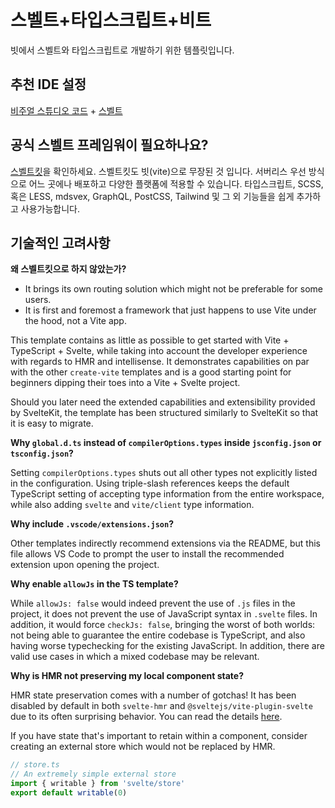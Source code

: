 # 스벨트+타입스크립트+비트

빗에서 스벨트와 타입스크립트로 개발하기 위한 템플릿입니다.

## 추천 IDE 설정

[비주얼 스튜디오 코드](https://code.visualstudio.com/) + [스벨트](https://marketplace.visualstudio.com/items?itemName=svelte.svelte-vscode)

## 공식 스벨트 프레임워이 필요하나요?

[스벨트킷](https://github.com/sveltejs/kit#readme)을 확인하세요.
스벨트킷도 빗(vite)으로 무장된 것 입니다. 
서버리스 우선 방식으로 어느 곳에나 배포하고 다양한 플랫폼에 적용할 수 있습니다.
타입스크립트, SCSS, 혹은 LESS, mdsvex, GraphQL, PostCSS, Tailwind 및 그 외 기능들을 쉽게 추가하고 사용가능합니다.

## 기술적인 고려사항

**왜 스벨트킷으로 하지 않았는가?**

- It brings its own routing solution which might not be preferable for some users.
- It is first and foremost a framework that just happens to use Vite under the hood, not a Vite app.

This template contains as little as possible to get started with Vite + TypeScript + Svelte, while taking into account the developer experience with regards to HMR and intellisense. It demonstrates capabilities on par with the other `create-vite` templates and is a good starting point for beginners dipping their toes into a Vite + Svelte project.

Should you later need the extended capabilities and extensibility provided by SvelteKit, the template has been structured similarly to SvelteKit so that it is easy to migrate.

**Why `global.d.ts` instead of `compilerOptions.types` inside `jsconfig.json` or `tsconfig.json`?**

Setting `compilerOptions.types` shuts out all other types not explicitly listed in the configuration. Using triple-slash references keeps the default TypeScript setting of accepting type information from the entire workspace, while also adding `svelte` and `vite/client` type information.

**Why include `.vscode/extensions.json`?**

Other templates indirectly recommend extensions via the README, but this file allows VS Code to prompt the user to install the recommended extension upon opening the project.

**Why enable `allowJs` in the TS template?**

While `allowJs: false` would indeed prevent the use of `.js` files in the project, it does not prevent the use of JavaScript syntax in `.svelte` files. In addition, it would force `checkJs: false`, bringing the worst of both worlds: not being able to guarantee the entire codebase is TypeScript, and also having worse typechecking for the existing JavaScript. In addition, there are valid use cases in which a mixed codebase may be relevant.

**Why is HMR not preserving my local component state?**

HMR state preservation comes with a number of gotchas! It has been disabled by default in both `svelte-hmr` and `@sveltejs/vite-plugin-svelte` due to its often surprising behavior. You can read the details [here](https://github.com/rixo/svelte-hmr#svelte-hmr).

If you have state that's important to retain within a component, consider creating an external store which would not be replaced by HMR.

```ts
// store.ts
// An extremely simple external store
import { writable } from 'svelte/store'
export default writable(0)
```
